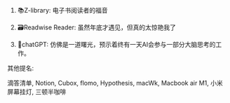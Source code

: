 1. 📚Z-library: 电子书阅读者的福音

2. 🗃Readwise Reader: 虽然年底才遇见，但真的太惊艳我了

3. 🧠chatGPT: 仿佛是一道曙光，预示着终有一天AI会参与一部分大脑思考的工作。

  

其他提名:

滴答清单, Notion, Cubox, flomo, Hypothesis, macWk, Macbook air M1, 小米屏幕挂灯, 三顿半咖啡